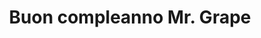 ---
layout: post
title: Buon compleanno Mr. Grape
director: Lasse Hallström
year: 1993
cover: https://images.mubicdn.net/images/film/11448/cache-11835-1505373026/image-w1280.jpg
---